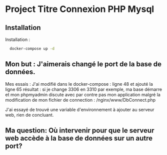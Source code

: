 
# Project Titre Connexion PHP Mysql


## Installation

Installation :

```bash
  docker-compose up -d
```

## Mon but : J'aimerais changé le port de la base de données.

Mes essais : 
  J'ai modifié dans le docker-compose : ligne 48 
  et ajouté la ligne 65
  résultat : si je change 3306 en 3310 par exemple, 
  ma base démarre et mon phpmyadmin discute avec
par contre pas mon application malgré la modification de mon fichier de connection : /nginx/www/DbConnect.php

J'ai essayé de trouvé une variable d'environnement à ajouter au serveur web, rien de concluant.

## Ma question: Où intervenir pour que le serveur web accède à la base de données sur un autre port?
